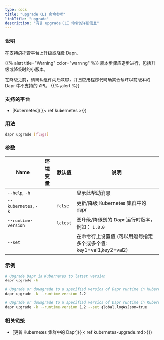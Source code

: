 ```yaml
---
type: docs
title: "upgrade CLI 命令参考"
linkTitle: "upgrade"
description: "有关 upgrade CLI 命令的详细信息"
---
```


### 说明

在支持的托管平台上升级或降级 Dapr。

{{% alert title="Warning" color="warning" %}}
版本步骤应逐步进行，包括升级或降级时的小版本。

在降级之前，请确认组件向后兼容，并且应用程序代码确实会破坏以前版本的 Dapr 中不支持的 API。
{{% /alert %}}

### 支持的平台

- [Kubernetes]({{< ref kubernetes >}})

### 用法

```bash
dapr upgrade [flags]
```

### 参数

| Name                 | 环境变量 | 默认值      | 说明                                            |
| -------------------- | ---- | -------- | --------------------------------------------- |
| `--help`, `-h`       |      |          | 显示此帮助消息                                       |
| `--kubernetes`, `-k` |      | `false`  | 更新/降级 Kubernetes 集群中的 dapr                    |
| `--runtime-version`  |      | `latest` | 要升级/降级到的 Dapr 运行时版本，例如： `1.0.0`               |
| `--set`              |      |          | 在命令行上设置值 (可以用逗号指定多个或多个值: key1=val1,key2=val2) |

### 示例

```bash
# Upgrade Dapr in Kubernetes to latest version
dapr upgrade -k

# Upgrade or downgrade to a specified version of Dapr runtime in Kubernetes
dapr upgrade -k --runtime-version 1.2

# Upgrade or downgrade to a specified version of Dapr runtime in Kubernetes with value set
dapr upgrade -k --runtime-version 1.2 --set global.logAsJson=true
```

### 相关链接

- [更新 Kubernetes 集群中的 Dapr]({{< ref kubernetes-upgrade.md >}})